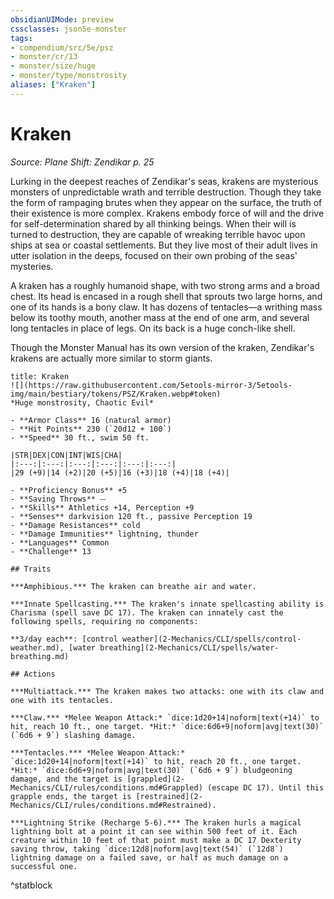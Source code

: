 ```yaml
---
obsidianUIMode: preview
cssclasses: json5e-monster
tags:
- compendium/src/5e/psz
- monster/cr/13
- monster/size/huge
- monster/type/monstrosity
aliases: ["Kraken"]
---
```

# Kraken
*Source: Plane Shift: Zendikar p. 25*  

Lurking in the deepest reaches of Zendikar's seas, krakens are mysterious monsters of unpredictable wrath and terrible destruction. Though they take the form of rampaging brutes when they appear on the surface, the truth of their existence is more complex. Krakens embody force of will and the drive for self-determination shared by all thinking beings. When their will is turned to destruction, they are capable of wreaking terrible havoc upon ships at sea or coastal settlements. But they live most of their adult lives in utter isolation in the deeps, focused on their own probing of the seas' mysteries.

A kraken has a roughly humanoid shape, with two strong arms and a broad chest. Its head is encased in a rough shell that sprouts two large horns, and one of its hands is a bony claw. It has dozens of tentacles—a writhing mass below its toothy mouth, another mass at the end of one arm, and several long tentacles in place of legs. On its back is a huge conch-like shell.

Though the Monster Manual has its own version of the kraken, Zendikar's krakens are actually more similar to storm giants.

```ad-statblock
title: Kraken
![](https://raw.githubusercontent.com/5etools-mirror-3/5etools-img/main/bestiary/tokens/PSZ/Kraken.webp#token)
*Huge monstrosity, Chaotic Evil*

- **Armor Class** 16 (natural armor)
- **Hit Points** 230 (`20d12 + 100`)
- **Speed** 30 ft., swim 50 ft.

|STR|DEX|CON|INT|WIS|CHA|
|:---:|:---:|:---:|:---:|:---:|:---:|
|29 (+9)|14 (+2)|20 (+5)|16 (+3)|18 (+4)|18 (+4)|

- **Proficiency Bonus** +5
- **Saving Throws** ⏤
- **Skills** Athletics +14, Perception +9
- **Senses** darkvision 120 ft., passive Perception 19
- **Damage Resistances** cold
- **Damage Immunities** lightning, thunder
- **Languages** Common
- **Challenge** 13

## Traits

***Amphibious.*** The kraken can breathe air and water.

***Innate Spellcasting.*** The kraken's innate spellcasting ability is Charisma (spell save DC 17). The kraken can innately cast the following spells, requiring no components:

**3/day each**: [control weather](2-Mechanics/CLI/spells/control-weather.md), [water breathing](2-Mechanics/CLI/spells/water-breathing.md)

## Actions

***Multiattack.*** The kraken makes two attacks: one with its claw and one with its tentacles.

***Claw.*** *Melee Weapon Attack:* `dice:1d20+14|noform|text(+14)` to hit, reach 10 ft., one target. *Hit:* `dice:6d6+9|noform|avg|text(30)` (`6d6 + 9`) slashing damage.

***Tentacles.*** *Melee Weapon Attack:* `dice:1d20+14|noform|text(+14)` to hit, reach 20 ft., one target. *Hit:* `dice:6d6+9|noform|avg|text(30)` (`6d6 + 9`) bludgeoning damage, and the target is [grappled](2-Mechanics/CLI/rules/conditions.md#Grappled) (escape DC 17). Until this grapple ends, the target is [restrained](2-Mechanics/CLI/rules/conditions.md#Restrained).

***Lightning Strike (Recharge 5-6).*** The kraken hurls a magical lightning bolt at a point it can see within 500 feet of it. Each creature within 10 feet of that point must make a DC 17 Dexterity saving throw, taking `dice:12d8|noform|avg|text(54)` (`12d8`) lightning damage on a failed save, or half as much damage on a successful one.
```
^statblock
